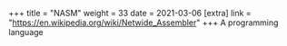 +++
title = "NASM"
weight = 33
date = 2021-03-06
[extra]
link = "https://en.wikipedia.org/wiki/Netwide_Assembler"
+++
A programming language

